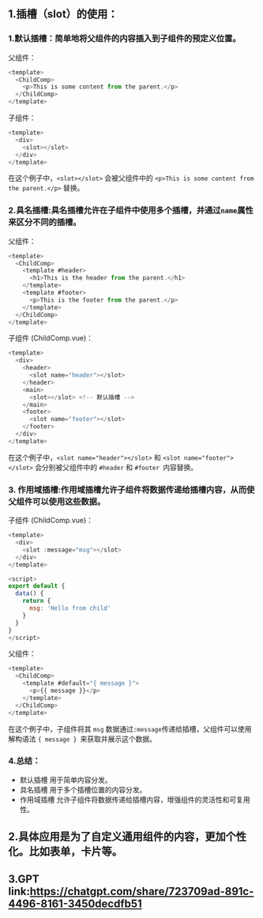 ## 1.插槽（slot）的使用：
### 1.默认插槽：简单地将父组件的内容插入到子组件的预定义位置。
父组件：
```js
<template>
  <ChildComp>
    <p>This is some content from the parent.</p>
  </ChildComp>
</template>
```
子组件：
```js
<template>
  <div>
    <slot></slot>
  </div>
</template>
```
在这个例子中，`<slot></slot>` 会被父组件中的 `<p>This is some content from the parent.</p>` 替换。
### 2.具名插槽:具名插槽允许在子组件中使用多个插槽，并通过` name `属性来区分不同的插槽。
父组件：
```js
<template>
  <ChildComp>
    <template #header>
      <h1>This is the header from the parent.</h1>
    </template>
    <template #footer>
      <p>This is the footer from the parent.</p>
    </template>
  </ChildComp>
</template>
```
子组件 (ChildComp.vue)：
```js
<template>
  <div>
    <header>
      <slot name="header"></slot>
    </header>
    <main>
      <slot></slot> <!-- 默认插槽 -->
    </main>
    <footer>
      <slot name="footer"></slot>
    </footer>
  </div>
</template>
```
在这个例子中，`<slot name="header"></slot>` 和 `<slot name="footer"></slot>` 会分别被父组件中的 `#header` 和 `#footer `内容替换。
### 3. 作用域插槽:作用域插槽允许子组件将数据传递给插槽内容，从而使父组件可以使用这些数据。
子组件 (ChildComp.vue)：
```js
<template>
  <div>
    <slot :message="msg"></slot>
  </div>
</template>

<script>
export default {
  data() {
    return {
      msg: 'Hello from child'
    }
  }
}
</script>
```
父组件：
```js
<template>
  <ChildComp>
    <template #default="{ message }">
      <p>{{ message }}</p>
    </template>
  </ChildComp>
</template>
```
在这个例子中，子组件将其 `msg` 数据通过` :message `传递给插槽，父组件可以使用解构语法 `{ message } `来获取并展示这个数据。
### 4.总结：
- 默认插槽 用于简单内容分发。
- 具名插槽 用于多个插槽位置的内容分发。
- 作用域插槽 允许子组件将数据传递给插槽内容，增强组件的灵活性和可复用性。
## 2.具体应用是为了自定义通用组件的内容，更加个性化。比如表单，卡片等。
## 3.GPT link:https://chatgpt.com/share/723709ad-891c-4496-8161-3450decdfb51
